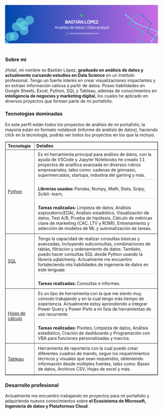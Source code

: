 <div id="header" align="center">
  <img decoding="async" src="ghbanner.png" width="auto"/>
</div>
<br>
<h3>Sobre mi</h3>
  <p>
¡Hola!, mi nombre es Bastián López, <b>graduado en análisis de datos y actualmente cursando estudios en Data Science</b> en un instituto profesional. Tengo un fuerte interés en crear visualizaciones impactantes y en extraer información valiosa a partir de datos. Poseo habilidades en Google Sheets, Excel, Python, SQL y Tableau, además de conocimientos en <b>inteligencia de negocios y marketing digital</b>, los cuales he aplicado en diversos proyectos que forman parte de mi portafolio.
  </p>
<!-- <h3>Dashboards</h3>
  <p>
En este perfil están todos los proyectos de análisis de mi portafolio, la mayoría están en formato notebook (informe de análisis de datos), puedes ver <a href="https://public.tableau.com/app/profile/basti.n.l.pez/vizzes" target="_blank" rel="noopener noreferrer">aquí</a> los dashboards que he construído en Tableau.
  </p>-->

<h3>Tecnologías dominadas</h3>

En este perfil están todos los proyectos de análisis de mi portafolio, la mayoría están en formato notebook (informe de análisis de datos), haciendo click en la tecnología, podrás ver todos los proyectos en los que la incluyo.

<table border="1" style="border-collapse: collapse; width: 100%; text-align: left;">
  <thead>
    <tr>
      <th>Tecnología</th>
      <th>Detalles</th>
    </tr>
  </thead>
  <tbody>
    <tr>
      <td><a href="https://github.com/BastianLQ?tab=repositories&q=python&type=&language=&sort=" target="_blank" rel="noopener noreferrer">Python</a></td>
      <td>
        <div style="border-bottom: 1px solid #ccc; padding: 5px;">
          Es mi herramienta principal para análisis de datos, con la ayuda de VSCode y Jupyter Notebooks he creado 11 proyectos de analítica avanzada en diversos rubros empresariales, tales como: cadenas de gimnasio, supermercados, startups, industria del gaming y más.
        </div>
          <br>
        <div style="border-bottom: 1px solid #ccc; padding: 5px;">
          <strong>Librerías usadas:</strong> Pandas, Numpy, Math, Stats, Scipy, Scikit-learn, 
        </div>
          <br>
        <div style="padding: 5px;">
          <strong>Tareas realizadas:</strong> Limpieza de datos, Análisis exploratorio(EDA), Análisis estadístico, Visualización de datos, Test A/B, Prueba de hipótesis, Cálculo de métricas clave de marketing (CAC, LTV y ROMI), Entrenamiento y selección de modelos de ML y automatización de tareas.
        </div>
      </td>
    </tr>
    <tr>
      <td><a href="https://github.com/BastianLQ?tab=repositories&q=sql&type=&language=&sort=" target="_blank" rel="noopener noreferrer">SQL</a></td>
      <td>
        <div style="border-bottom: 1px solid #ccc; padding: 5px;">
          Tengo la capacidad de realizar consultas básicas y avanzadas, incluyendo subconsultas, combinaciones de tablas, filtracion y ordenamiento de datos. También, puedo hacer consultas SQL desde Python usando la librería sqlalchemy. Actualmente me encuentro fortaleciendo mis habilidades de ingeniería de datos en este lenguaje.
        </div>
          <br>
        <div style="padding: 5px;">
          <strong>Tareas realizadas:</strong> Consultas e informes.
        </div>
      </td>
    </tr>
    <tr>
      <td><a href="https://github.com/BastianLQ?tab=repositories&q=hoja-de-calculo&type=&language=&sort=" target="_blank" rel="noopener noreferrer">Hojas de cálculo</a></td>
      <td>
        <div style="border-bottom: 1px solid #ccc; padding: 5px;">
          Es un tipo de herramienta con la que me siento muy cómodo trabajando y en la cual tengo más tiempo de experiencia. Actualmente estoy aprendiendo a integrar Power Query y Power Pivto a mi lista de herramientas de uso recurrente.
        </div>
          <br>
        <div style="padding: 5px;">
          <strong>Tareas realizadas:</strong> Pivoteo, Limpieza de datos, Análisis estadístico, Cración de dashboards y Programación con VBA para funciones personalizadas y macros.
        </div>
      </td>
    </tr>
    <tr>
      <td><a href="https://github.com/BastianLQ?tab=repositories&q=hoja&type=&language=&sort=" target="_blank" rel="noopener noreferrer">Tableau</a></td>
      <td>
        <div style="border-bottom: 1px solid #ccc; padding: 5px;">
          Herramienta de reportería con la cual puedo crear diferentes cuadros de mando, segun los requerimientos técnicos y visuales que sean requeridos, obteniendo información desde múltiples fuentes, tales como: Bases de datos, Archivos CSV, Hojas de excel y más.
        </div>
      </td>
    </tr>
  </tbody>
</table>

<h3>Desarrollo profesional</h3>
  <p>
Actualmente me encuentro trabajando en proyectos para mi portafolio y adquiriendo nuevos conocimientos sobre <b>el Ecosistema de Microsoft, Ingeniería de datos y Plataformas Cloud</b>. 
</p>
<!--
<h3>Racha actual de contribuciones</h3>
<a href="https://git.io/streak-stats"><img src="https://streak-stats.demolab.com?user=Bastian%20LQ&hide_border=true&border_radius=0&locale=es&mode=weekly&background=33%2C004AAD%2CCB6CE6&stroke=EBEBEB&ring=39D353&fire=39D353&currStreakNum=EBEBEB&sideNums=EBEBEB&currStreakLabel=EBEBEB&sideLabels=EBEBEB&dates=EBEBEB&excludeDaysLabel=EBEBEB" alt="GitHub Streak">
